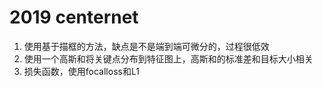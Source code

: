 # 2019 centernet
1. 使用基于描框的方法，缺点是不是端到端可微分的，过程很低效
2. 使用一个高斯和将关键点分布到特征图上，高斯和的标准差和目标大小相关
3. 损失函数，使用focalloss和L1

